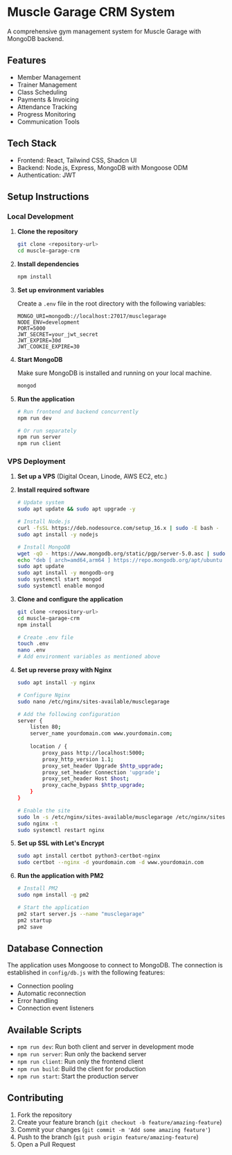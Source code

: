 
# Muscle Garage CRM System

A comprehensive gym management system for Muscle Garage with MongoDB backend.

## Features

- Member Management
- Trainer Management
- Class Scheduling
- Payments & Invoicing
- Attendance Tracking
- Progress Monitoring
- Communication Tools

## Tech Stack

- Frontend: React, Tailwind CSS, Shadcn UI
- Backend: Node.js, Express, MongoDB with Mongoose ODM
- Authentication: JWT

## Setup Instructions

### Local Development

1. **Clone the repository**

   ```bash
   git clone <repository-url>
   cd muscle-garage-crm
   ```

2. **Install dependencies**

   ```bash
   npm install
   ```

3. **Set up environment variables**

   Create a `.env` file in the root directory with the following variables:

   ```
   MONGO_URI=mongodb://localhost:27017/musclegarage
   NODE_ENV=development
   PORT=5000
   JWT_SECRET=your_jwt_secret
   JWT_EXPIRE=30d
   JWT_COOKIE_EXPIRE=30
   ```

4. **Start MongoDB**

   Make sure MongoDB is installed and running on your local machine.

   ```bash
   mongod
   ```

5. **Run the application**

   ```bash
   # Run frontend and backend concurrently
   npm run dev
   
   # Or run separately
   npm run server
   npm run client
   ```

### VPS Deployment

1. **Set up a VPS** (Digital Ocean, Linode, AWS EC2, etc.)

2. **Install required software**

   ```bash
   # Update system
   sudo apt update && sudo apt upgrade -y
   
   # Install Node.js
   curl -fsSL https://deb.nodesource.com/setup_16.x | sudo -E bash -
   sudo apt install -y nodejs
   
   # Install MongoDB
   wget -qO - https://www.mongodb.org/static/pgp/server-5.0.asc | sudo apt-key add -
   echo "deb [ arch=amd64,arm64 ] https://repo.mongodb.org/apt/ubuntu focal/mongodb-org/5.0 multiverse" | sudo tee /etc/apt/sources.list.d/mongodb-org-5.0.list
   sudo apt update
   sudo apt install -y mongodb-org
   sudo systemctl start mongod
   sudo systemctl enable mongod
   ```

3. **Clone and configure the application**

   ```bash
   git clone <repository-url>
   cd muscle-garage-crm
   npm install
   
   # Create .env file
   touch .env
   nano .env
   # Add environment variables as mentioned above
   ```

4. **Set up reverse proxy with Nginx**

   ```bash
   sudo apt install -y nginx
   
   # Configure Nginx
   sudo nano /etc/nginx/sites-available/musclegarage
   
   # Add the following configuration
   server {
       listen 80;
       server_name yourdomain.com www.yourdomain.com;
       
       location / {
           proxy_pass http://localhost:5000;
           proxy_http_version 1.1;
           proxy_set_header Upgrade $http_upgrade;
           proxy_set_header Connection 'upgrade';
           proxy_set_header Host $host;
           proxy_cache_bypass $http_upgrade;
       }
   }
   
   # Enable the site
   sudo ln -s /etc/nginx/sites-available/musclegarage /etc/nginx/sites-enabled/
   sudo nginx -t
   sudo systemctl restart nginx
   ```

5. **Set up SSL with Let's Encrypt**

   ```bash
   sudo apt install certbot python3-certbot-nginx
   sudo certbot --nginx -d yourdomain.com -d www.yourdomain.com
   ```

6. **Run the application with PM2**

   ```bash
   # Install PM2
   sudo npm install -g pm2
   
   # Start the application
   pm2 start server.js --name "musclegarage"
   pm2 startup
   pm2 save
   ```

## Database Connection

The application uses Mongoose to connect to MongoDB. The connection is established in `config/db.js` with the following features:

- Connection pooling
- Automatic reconnection
- Error handling
- Connection event listeners

## Available Scripts

- `npm run dev`: Run both client and server in development mode
- `npm run server`: Run only the backend server
- `npm run client`: Run only the frontend client
- `npm run build`: Build the client for production
- `npm run start`: Start the production server

## Contributing

1. Fork the repository
2. Create your feature branch (`git checkout -b feature/amazing-feature`)
3. Commit your changes (`git commit -m 'Add some amazing feature'`)
4. Push to the branch (`git push origin feature/amazing-feature`)
5. Open a Pull Request
